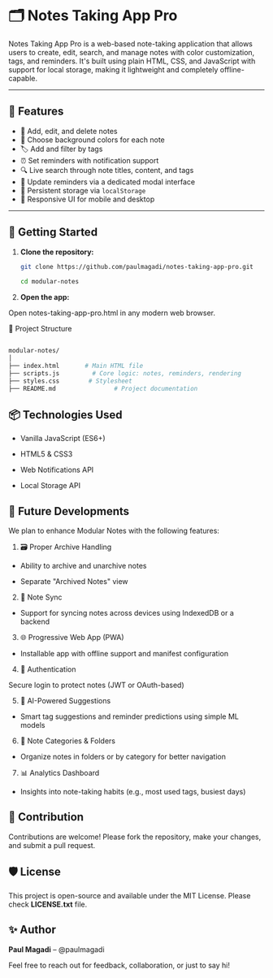 # 🗂️ Notes Taking App Pro

Notes Taking App Pro is a web-based note-taking application that allows users to create, edit, search, and manage notes with color customization, tags, and reminders. It's built using plain HTML, CSS, and JavaScript with support for local storage, making it lightweight and completely offline-capable.

---

## 🌟 Features

- 📝 Add, edit, and delete notes
- 🎨 Choose background colors for each note
- 🏷️ Add and filter by tags
- ⏰ Set reminders with notification support
- 🔍 Live search through note titles, content, and tags
- 📅 Update reminders via a dedicated modal interface
- 💾 Persistent storage via `localStorage`
- 📱 Responsive UI for mobile and desktop

---

## 🚀 Getting Started

1. **Clone the repository:**

   ```bash
   git clone https://github.com/paulmagadi/notes-taking-app-pro.git
 
   cd modular-notes
    ```

2. **Open the app:**

Open notes-taking-app-pro.html in any modern web browser.

📁 Project Structure
```bash

modular-notes/
│
├── index.html       # Main HTML file
├── scripts.js         # Core logic: notes, reminders, rendering
├── styles.css        # Stylesheet
├── README.md                # Project documentation
```

## 📦 Technologies Used

- Vanilla JavaScript (ES6+)

- HTML5 & CSS3

- Web Notifications API

- Local Storage API

## 🔮 Future Developments
We plan to enhance Modular Notes with the following features:

1. 🗃️ Proper Archive Handling

- Ability to archive and unarchive notes

- Separate "Archived Notes" view

2. 🔄 Note Sync

- Support for syncing notes across devices using IndexedDB or a backend

3. 🌐 Progressive Web App (PWA)

- Installable app with offline support and manifest configuration

4. 🔐 Authentication

Secure login to protect notes (JWT or OAuth-based)

5. 🧠 AI-Powered Suggestions

- Smart tag suggestions and reminder predictions using simple ML models

6. 📂 Note Categories & Folders

- Organize notes in folders or by category for better navigation

7. 📊 Analytics Dashboard

- Insights into note-taking habits (e.g., most used tags, busiest days)

## 🙌 Contribution
Contributions are welcome! Please fork the repository, make your changes, and submit a pull request.

## 🛡️ License
This project is open-source and available under the MIT License. Please check **LICENSE.txt** file.

## ✨ Author
**Paul Magadi** – @paulmagadi

Feel free to reach out for feedback, collaboration, or just to say hi!


